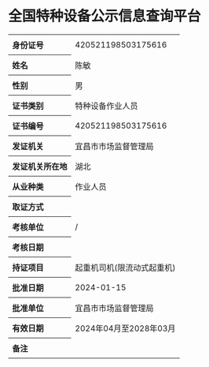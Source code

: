 
<html lang="zh-CN">

<head>
  <meta charset="UTF-8">
  <meta name="viewport" content="width=device-width, initial-scale=1.0">
  <title>特种设备作业人员信息</title>
  <style>
    table {
      border-collapse: collapse;
      width: 100%;
    }

    table,
    th,
    td {
      border: 1px solid #ccc;
    }

    th,
    td {
      padding: 8px;
      text-align: left;
    }
  </style>
</head>

<body>
  <h1>全国特种设备公示信息查询平台</h1>
  <table>
    <tr>
      <th>身份证号</th>
      <td>420521198503175616</td>
    </tr>
    <tr>
      <th>姓名</th>
      <td>陈敏</td>
    </tr>
    <tr>
      <th>性别</th>
      <td>男</td>
    </tr>
    <tr>
      <th>证书类别</th>
      <td>特种设备作业人员</td>
    </tr>
    <tr>
      <th>证书编号</th>
      <td>420521198503175616</td>
    </tr>
    <tr>
      <th>发证机关</th>
      <td>宜昌市市场监督管理局</td>
    </tr>
    <tr>
      <th>发证机关所在地</th>
      <td>湖北</td>
    </tr>
    <tr>
      <th>从业种类</th>
      <td>作业人员</td>
    </tr>
    <tr>
      <th>取证方式</th>
      <td></td>
    </tr>
    <tr>
      <th>考核单位</th>
      <td>/</td>
    </tr>
    <tr>
      <th>考核日期</th>
      <td></td>
    </tr>
    <tr>
      <th>持证项目</th>
      <td>起重机司机(限流动式起重机)</td>
    </tr>
    <tr>
      <th>批准日期</th>
      <td>2024-01-15</td>
    </tr>
    <tr>
      <th>批准单位</th>
      <td>宜昌市市场监督管理局</td>
    </tr>
    <tr>
      <th>有效日期</th>
      <td>2024年04月至2028年03月</td>
    </tr>
    <tr>
      <th>备注</th>
      <td></td>
    </tr>
  </table>
</body>

</html>
